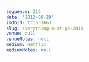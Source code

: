```yaml
---
sequence: 216
date: '2012-08-29'
imdbId: tt1531663
slug: everything-must-go-2010
venue: null
venueNotes: null
medium: Netflix
mediumNotes: null
---
```


